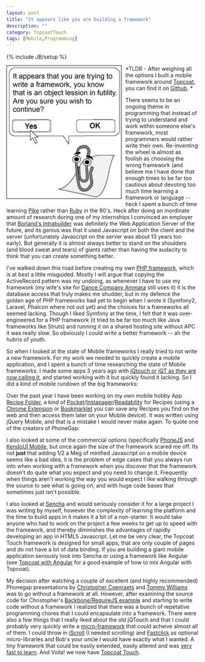 ```yaml
---
layout: post
title: "It appears like you are building a framework"
description: ""
category: TopcoatTouch
tags: [Mobile,Programming]
---
```

{% include JB/setup %}

<img src="/img/clippy.png" style="float:left; border: 1px solid #000; margin: 0 10px 10px 0">

*TLDR - After weighing all the options I built a mobile framework around [Topcoat](http://topcoat.io), you
 can find it on [Github](https://github.com/kriserickson/topcoat-touch). *

There seems to be an ongoing theme in programming that instead of trying to understand and work within
someone else's framework, most programmers would rather write their own.  Re-inventing the wheel is almost
as foolish as choosing the wrong framework (and believe me I have done that enough times to be far too
cautious about devoting too much time learning a framework or language -- heck I spent a bunch of time
learning [Pike](http://pike.lysator.liu.se/) rather than [Ruby](https://www.ruby-lang.org/en/) in the
90's.   Heck after doing an inordinate amount of research during one of my internships I convinced an
employer that [Borland's Intrabuilder](http://www.drdobbs.com/borlands-intrabuilder-10/184415559) was
definitely the Web Application Server of the future, and its genius was that it used Javascript on
both the client and the server (unfortunately Javascript on the server was about 13 years too early).   But
generally it is almost always better to stand on the shoulders (and blood sweat and tears) of giants rather
than having the audacity to think that you can create something better.

I've walked down this road before creating my own [PHP framework](https://github.com/kriserickson/KrisMVC), which
is at best a little misguided.  Mostly I will argue that copying the ActiveRecord pattern was my undoing, as whenever
I have to use my framework (my wife's site for [Dance Company Ammara](http://ammara.ca) still uses it) it is the
database access that truly makes me shudder, but in my defence the golden age of PHP frameworks had yet to begin
when I wrote it (Symfony2, Laravel, Phalcon where not out yet) and the choices for a frameworks all seemed lacking.
 Though I liked Symfony at the time, I felt that it was over-engineered for a PHP framework (it tried to be far too much
 like Java frameworks like Struts) and running it on a shared hosting site without APC it was really slow.  So obviously
 I could write a better framework -- ah the hubris of youth.

So when I looked at the state of Mobile frameworks I really tried to not write a new framework.  For my work we needed
to quickly create a mobile application, and I spent a bunch of time researching the state of Mobile frameworks.  I made
some apps 3 years ago with [jQtouch or jQT as they are now calling it](http://jqtjs.com/), and started working with it
but quickly found it lacking.  So I did a kind of mobile rundown of the big frameworks:

Over the past year I have been working on my own mobile hobby App [Recipe Folder](https://play.google.com/store/apps/details?id=com.recipefolder.app),
a kind of [Pocket](http://getpocket.com)/[Instapaper](http://www.instapaper.com/)/[Readability](http://www.readability.com) for
Recipes (using a [Chrome Extension](https://chrome.google.com/webstore/detail/recipe-folder/nfgkogochmmkkglclaokmangionbpmha) or
[Bookmarklet](http://recipe-folder.com) you can save any Recipes you find on the web and then access them
later on your Mobile device).  It was written using jQuery Mobile, and that is a mistake I would never make again.  To quote
one of the creators of PhoneGap:



I also looked at some of the commercial options (specifically [PhoneJS](http://phonejs.devexpress.com/) and [KendoUI Mobile](http://www.kendoui.com/mobile.aspx),
but once again the size of the framework scared me off.  Its not **just** that adding 1/2 a Meg of minified Javascript
on a mobile device seems like a bad idea, it is the problem of edge cases that you always run into when working with a framework when you
discover that the framework doesn't do quite what you expect and you need to change it.  Frequently when things aren't working
the way you would expect I like walking through the source to see what is going on, and with huge code bases that sometimes
just isn't possible.

I also looked at [Sencha](http://www.sencha.com/products/touch) and would seriously consider it for a large project I was writing by myself, however the complexity
of learning the platform and the time to build apps in it makes it a bit of a non-starter.  It would take anyone who had
 to work on the project a few weeks to get up to speed with the framework, and thereby diminishes the advantages of
 rapidly developing an app in HTML5 Javascript.  Let me be very clear, the Topcoat Touch framework is designed for small apps,
 that are only couple of pages and do not have a lot of data binding.  If you are building a giant mobile application seriously
 look into Sencha or using a framework like Angular (see [Topcoat with Angular](http://coenraets.org/blog/2013/11/sample-mobile-application-with-angularjs)
 for a good example of how to mix Angular with Topcoat).

My decision after watching a couple of excellent (and highly recommended) Phonegap presentations by
[Christopher Coenraets](http://coenraets.org/blog/2013/05/top-10-performance-techniques-for-phonegap-applications) and
[Tommy Williams](http://phonegap.com/blog/2013/09/30/spideroak) was to go without a framework at all.
However, after examining the source code for Christopher's [Backbone/RequireJS example](http://coenraets.org/blog/2013/06/building-modular-web-applications-with-backbone-js-and-requirejs-sample-app)
 and starting to write code without a framework I realized that there was a bunch of repetative programming chores that
 I could encapsulate into a framework.  There were also a few things that I really liked about the old jQTouch
 and that I could probably very quickly write a [micro-framework](http://microjs.com) that could acheive almost all of them.
 I could throw in [iScroll](http://cubiq.org/fyi-iscroll-is-out-of-beta) (I needed scrolling) and [Fastclick](https://github.com/ftlabs/fastclick)
  as optional micro-libraries and Bob's your uncle I would have  exactly what I wanted.  A tiny framework that could be easily extended, easily altered and was
 [very fast to learn](https://github.com/kriserickson/topcoat-touch/wiki/Getting-Started).
 And Voila! we now have [Topcoat Touch](https://github.com/kriserickson/topcoat-touch).
